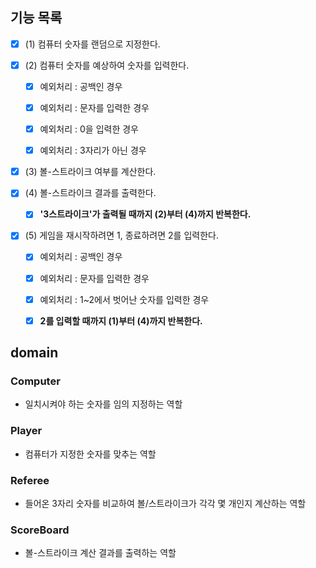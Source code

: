 ## 기능 목록

- [x] (1) 컴퓨터 숫자를 랜덤으로 지정한다.


- [x] (2) 컴퓨터 숫자를 예상하여 숫자를 입력한다.
  - [x] 예외처리 : 공백인 경우
  - [x] 예외처리 : 문자를 입력한 경우
  - [x] 예외처리 : 0을 입력한 경우
  - [x] 예외처리 : 3자리가 아닌 경우


- [x] (3) 볼-스트라이크 여부를 계산한다.
- [x] (4) 볼-스트라이크 결과를 출력한다.
  - [x] **'3스트라이크'가 출력될 때까지 (2)부터 (4)까지 반복한다.**


- [x] (5) 게임을 재시작하려면 1, 종료하려면 2를 입력한다.
  - [x] 예외처리 : 공백인 경우
  - [x] 예외처리 : 문자를 입력한 경우
  - [x] 예외처리 : 1~2에서 벗어난 숫자를 입력한 경우
  - [x] **2를 입력할 때까지 (1)부터 (4)까지 반복한다.**


## domain

### Computer
- 일치시켜야 하는 숫자를 임의 지정하는 역할

### Player
- 컴퓨터가 지정한 숫자를 맞추는 역할

### Referee
- 들어온 3자리 숫자를 비교하여 볼/스트라이크가 각각 몇 개인지 계산하는 역할

### ScoreBoard
- 볼-스트라이크 계산 결과를 출력하는 역할
